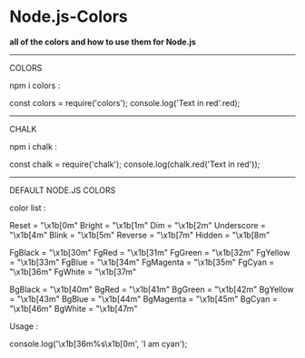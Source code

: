 # Node.js-Colors
__all of the colors and how to use them for Node.js__

---------------------------------------------------------------------------

COLORS 

npm i colors  : 

const colors = require('colors');
console.log('Text in red'.red);


----------------------------------------------------------------------------


CHALK

npm i chalk  :

const chalk = require('chalk');
console.log(chalk.red('Text in red'));


----------------------------------------------------------------------------


DEFAULT NODE.JS COLORS

color list   :

Reset = "\x1b[0m"
Bright = "\x1b[1m"
Dim = "\x1b[2m"
Underscore = "\x1b[4m"
Blink = "\x1b[5m"
Reverse = "\x1b[7m"
Hidden = "\x1b[8m"

FgBlack = "\x1b[30m"
FgRed = "\x1b[31m"
FgGreen = "\x1b[32m"
FgYellow = "\x1b[33m"
FgBlue = "\x1b[34m"
FgMagenta = "\x1b[35m"
FgCyan = "\x1b[36m"
FgWhite = "\x1b[37m"

BgBlack = "\x1b[40m"
BgRed = "\x1b[41m"
BgGreen = "\x1b[42m"
BgYellow = "\x1b[43m"
BgBlue = "\x1b[44m"
BgMagenta = "\x1b[45m"
BgCyan = "\x1b[46m"
BgWhite = "\x1b[47m"


Usage   :

console.log('\x1b[36m%s\x1b[0m', 'I am cyan');
